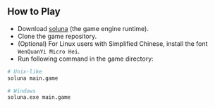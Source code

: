 ## How to Play

- Download [soluna](https://github.com/cloudwu/soluna/releases/tag/nightly) (the game engine runtime).
- Clone the game repository.
- (Optional) For Linux users with Simplified Chinese, install the font `WenQuanYi Micro Hei`.
- Run following command in the game directory:

```sh
# Unix-like
soluna main.game

# Windows
soluna.exe main.game
```
